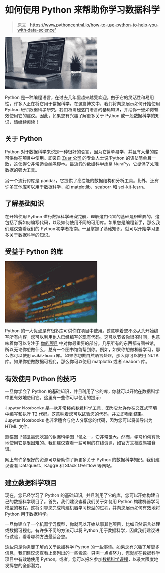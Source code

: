 # 如何使用 Python 来帮助你学习数据科学

> 原文：<https://www.pythoncentral.io/how-to-use-python-to-help-you-with-data-science/>

[![python for data science](img/b9b051e3a98f1a1e08cc80ee69071b62.png)](https://www.pythoncentral.io/wp-content/uploads/2022/11/james-harrison-vpOeXr5wmR4-unsplash.jpg)

Python 是一种编程语言，在过去几年里越来越受欢迎。由于它的灵活性和易用性，许多人正在将它用于数据科学。在这篇博文中，我们将向您展示如何开始使用 Python 进行数据科学研究。我们将讲述这门语言的基础知识，并给你一些如何有效使用它的建议。因此，如果您有兴趣了解更多关于 Python 或一般数据科学的知识，请继续阅读！

## 关于 Python

Python 对于数据科学来说是一种很好的语言，因为它简单易学，并且有大量的库可供你在项目中使用。即来自 [Zuar 公司](https://www.zuar.com/) 的专业人士说“Python 的语法简单且一致，这使得它非常适合编写脚本。最流行的数据科学库是 NumPy，它提供了处理数据的强大工具。

另一个流行的库是 pandas，它提供了高性能的数据结构和分析工具。此外，还有许多其他库可以用于数据科学，如 matplotlib、seaborn 和 sci-kit-learn。

## 了解基础知识

在开始使用 Python 进行数据科学研究之前，理解这门语言的基础是很重要的。这包括了解如何编写代码，以及如何使用不同的可用库。如果您是编程新手，那么我们建议查看我们的 Python 初学者指南。一旦掌握了基础知识，就可以开始学习更多关于数据科学的知识。

## 受益于 Python 的库

[![python libraries](img/921b2970c845ab04df1503ae2a977318.png)](https://www.pythoncentral.io/wp-content/uploads/2022/11/shahadat-rahman-BfrQnKBulYQ-unsplash.jpg)

Python 的一大优点是有很多库可供你在项目中使用。这意味着您不必从头开始编写所有内容，您可以利用他人已经编写的现有代码。这可以节省你很多时间，也意味着你可以专注于 [你的项目](https://medium.com/data-science-in-your-pocket/important-analytical-steps-for-your-data-science-projects-for-beginners-b789766017f8) 中对你最重要的部分。几乎所有的东西都有图书馆，所以无论你想做什么，总有一个图书馆能帮到你。例如，如果你想做机器学习，那么你可以使用 scikit-learn 库。如果你想做自然语言处理，那么你可以使用 NLTK 库。如果你想做数据可视化，那么你可以使用 matplotlib 或者 seaborn 库。

## 有效使用 Python 的技巧

一旦你学会了 Python 的基础知识，并且利用了它的库，你就可以开始在数据科学中更有效地使用它。这里有一些你可以使用的提示:

Jupyter Notebooks 是一款非常棒的数据科学工具，因为它允许你在交互式环境中编写和执行 T2 代码。这意味着您可以试验您的代码，并立即看到结果。Jupyter Notebooks 也非常适合与他人分享您的代码，因为您可以将其导出为 HTML 文件。

熊猫图书馆是最受欢迎的数据科学图书馆之一，它非常强大。然而，学习如何有效地使用它是很困难的。我们建议查看一些可用的在线资源，如官方文档或熊猫食谱。

网上有许多很好的资源可以帮助你了解更多关于 Python 的数据科学知识。我们建议查看 Dataquest、Kaggle 和 Stack Overflow 等网站。

## 建立数据科学项目

现在，您已经学习了 Python 的基础知识，并且利用了它的库，您可以开始构建自己的数据科学项目了。首先，我们建议查看我们关于如何用 Python 构建机器学习模型的教程。这将引导您完成构建机器学习模型的过程，并向您展示如何有效地将 Python 用于数据科学。

一旦你建立了一个机器学习模型，你就可以开始从事其他项目，比如自然语言处理或数据可视化。有许多不同的方法可以将 Python 用于数据科学，因此我们建议进行试验，看看哪种方法最适合您。

这些只是你需要了解的关于数据科学 Python 的一些事情。如果您有兴趣了解更多信息，我们建议您查看上面列出的一些资源。只需一点点努力，您就能在数据科学项目中有效地使用 Python。或者，您可以报名参加[数据科学课程](https://www.odinschool.com/datascience-bootcamp)，以最大限度地发挥您的全部潜力。